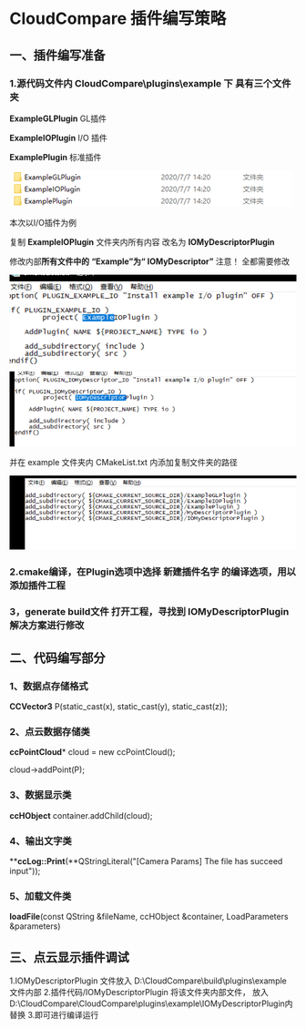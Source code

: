 # CloudCompare 插件编写策略

## 一、插件编写准备

### 1.源代码文件内 CloudCompare\plugins\example 下 具有三个文件夹

**ExampleGLPlugin** GL插件

**ExampleIOPlugin**  I/O 插件

**ExamplePlugin**  标准插件

![image-20200708085446529](images/1.png)

本次以I/O插件为例

复制 **ExampleIOPlugin**   文件夹内所有内容 改名为 **IOMyDescriptorPlugin**

修改内部**所有文件中的** **“Example”为“ IOMyDescriptor”** 注意！ 全都需要修改

<img src="images/3.png" alt="image-20200708085553703" style="zoom: 150%;" />

<img src="images/4.png" alt="image-20200708085613790" style="zoom:150%;" />

并在 example 文件夹内 CMakeList.txt 内添加复制文件夹的路径

<img src="images/2.png" alt="image-20200708085532278" style="zoom:150%;" />

### 2.cmake**编译**，在Plugin选项中选择 新建插件名字 的编译选项，用以添加插件工程  

### 3，generate build文件  打开工程，寻找到 IOMyDescriptorPlugin 解决方案进行修改

## 二、代码编写部分

### 1、数据点存储格式

   **CCVector3** P(static_cast<PointCoordinateType>(x), static_cast<PointCoordinateType>(y), static_cast<PointCoordinateType>(z));

### 2、点云数据存储类

 **ccPointCloud*** cloud = new ccPointCloud();

 cloud->addPoint(P);

### 3、数据显示类

 **ccHObject**  container.addChild(cloud);

### 4、输出文字类

****ccLog::Print**(**QStringLiteral("[Camera Params] The file has succeed input"));

### 5、加载文件类

**loadFile**(const QString &fileName, ccHObject &container, LoadParameters &parameters)



## 三、点云显示插件调试

1.IOMyDescriptorPlugin  文件放入  D:\CloudCompare\build\plugins\example  文件内部
2.插件代码/IOMyDescriptorPlugin  将该文件夹内部文件， 放入D:\CloudCompare\CloudCompare\plugins\example\IOMyDescriptorPlugin内 替换
3.即可进行编译运行